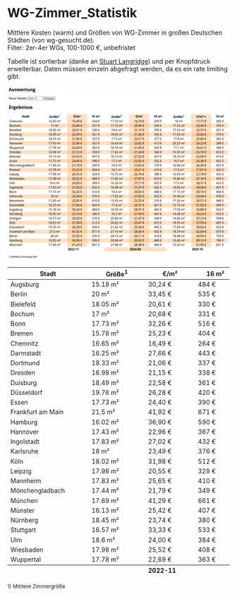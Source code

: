 # WG-Zimmer_Statistik
Mittlere Kosten (warm) und Größen von WG-Zimmer in großen Deutschen Städten (von wg-gesucht.de).<br>
Filter: 2er-4er WGs, 100-1000 €, unbefristet

Tabelle ist sortierbar (danke an [Stuart Langridge](http://www.kryogenix.org/code/browser/sorttable/)) und per Knopfdruck erweiterbar. Daten müssen einzeln abgefragt werden, da es ein rate limiting gibt.

![Screenshot](screen.png)


<table class="sortable">
<thead>
<tr>
	<th>Stadt</th>
	<th>Größe<sup>1</sup></th>
	<th>€/m²</th>
	<th>16 m²</th>
	<th>Größe<sup>1</sup></th>
	<th>€/m²</th>
	<th>16 m²</th>
	<th>Größe<sup>1</sup></th>
	<th>€/m²</th>
	<th>16 m²</th>
</tr>
</thead>
<tbody>
<tr>
	<td style="white-space: nowrap;min-width: 170px;">Augsburg</td>
	<td>15.18 m²	</td>
	<td>30,24 €	</td>
	<td>484 €	</td>
	<td>18.03 m²	</td>
	<td>28,91 €	</td>
	<td>463 €	</td>
	<td>17.03 m²	</td>
	<td>32,88 €	</td>
	<td>526 €	</td>
</tr>
<tr>
	<td style="white-space: nowrap;min-width: 170px;">Berlin</td>
	<td>20 m²	</td>
	<td>33,45 €	</td>
	<td>535 €	</td>
	<td>24.13 m²	</td>
	<td>26,11 €	</td>
	<td>418 €	</td>
	<td>18.48 m²	</td>
	<td>43,95 €	</td>
	<td>703 €	</td>
</tr>
<tr>
	<td style="white-space: nowrap;min-width: 170px;">Bielefeld</td>
	<td>18.05 m²	</td>
	<td>20,61 €	</td>
	<td>330 €	</td>
	<td>16.4 m²	</td>
	<td>21,19 €	</td>
	<td>339 €	</td>
	<td>17.55 m²	</td>
	<td>22,57 €	</td>
	<td>361 €	</td>
</tr>
<tr>
	<td style="white-space: nowrap;min-width: 170px;">Bochum</td>
	<td>17 m²	</td>
	<td>20,68 €	</td>
	<td>331 €	</td>
	<td>17.15 m²	</td>
	<td>20,90 €	</td>
	<td>334 €	</td>
	<td>17.25 m²	</td>
	<td>22,44 €	</td>
	<td>359 €	</td>
</tr>
<tr>
	<td style="white-space: nowrap;min-width: 170px;">Bonn</td>
	<td>17.73 m²	</td>
	<td>32,26 €	</td>
	<td>516 €	</td>
	<td>16.4 m²	</td>
	<td>28,03 €	</td>
	<td>448 €	</td>
	<td>17.15 m²	</td>
	<td>29,15 €	</td>
	<td>466 €	</td>
</tr>
<tr>
	<td style="white-space: nowrap;min-width: 170px;">Bremen</td>
	<td>15.78 m²	</td>
	<td>25,23 €	</td>
	<td>404 €	</td>
	<td>16.7 m²	</td>
	<td>26,21 €	</td>
	<td>419 €	</td>
	<td>17.9 m²	</td>
	<td>27,01 €	</td>
	<td>432 €	</td>
</tr>
<tr>
	<td style="white-space: nowrap;min-width: 170px;">Chemnitz</td>
	<td>16.65 m²	</td>
	<td>16,49 €	</td>
	<td>264 €	</td>
	<td>17.33 m²	</td>
	<td>16,19 €	</td>
	<td>259 €	</td>
	<td>18 m²	</td>
	<td>17,71 €	</td>
	<td>283 €	</td>
</tr>
<tr>
	<td style="white-space: nowrap;min-width: 170px;">Darmstadt</td>
	<td>16.25 m²	</td>
	<td>27,66 €	</td>
	<td>443 €	</td>
	<td>17.4 m²	</td>
	<td>26,31 €	</td>
	<td>421 €	</td>
	<td>15.75 m²	</td>
	<td>31,03 €	</td>
	<td>496 €	</td>
</tr>
<tr>
	<td style="white-space: nowrap;min-width: 170px;">Dortmund</td>
	<td>18.33 m²	</td>
	<td>21,06 €	</td>
	<td>337 €	</td>
	<td>17.5 m²	</td>
	<td>23,57 €	</td>
	<td>377 €	</td>
	<td>17.8 m²	</td>
	<td>23,86 €	</td>
	<td>382 €	</td>
</tr>
<tr>
	<td style="white-space: nowrap;min-width: 170px;">Dresden</td>
	<td>16.98 m²	</td>
	<td>21,15 €	</td>
	<td>338 €	</td>
	<td>17.63 m²	</td>
	<td>21,24 €	</td>
	<td>340 €	</td>
	<td>15.03 m²	</td>
	<td>25,76 €	</td>
	<td>412 €	</td>
</tr>
<tr>
	<td style="white-space: nowrap;min-width: 170px;">Duisburg</td>
	<td>18.49 m²	</td>
	<td>22,58 €	</td>
	<td>361 €	</td>
	<td>18.65 m²	</td>
	<td>21,40 €	</td>
	<td>342 €	</td>
	<td>17.63 m²	</td>
	<td>23,66 €	</td>
	<td>379 €	</td>
</tr>
<tr>
	<td style="white-space: nowrap;min-width: 170px;">Düsseldorf</td>
	<td>19.76 m²	</td>
	<td>26,28 €	</td>
	<td>420 €	</td>
	<td>21.62 m²	</td>
	<td>25,34 €	</td>
	<td>405 €	</td>
	<td>17.89 m²	</td>
	<td>39,56 €	</td>
	<td>633 €	</td>
</tr>
<tr>
	<td style="white-space: nowrap;min-width: 170px;">Essen</td>
	<td>17.73 m²	</td>
	<td>24,40 €	</td>
	<td>390 €	</td>
	<td>17.3 m²	</td>
	<td>22,02 €	</td>
	<td>352 €	</td>
	<td>16.7 m²	</td>
	<td>26,36 €	</td>
	<td>422 €	</td>
</tr>
<tr>
	<td style="white-space: nowrap;min-width: 170px;">Frankfurt am Main</td>
	<td>21.5 m²	</td>
	<td>41,92 €	</td>
	<td>671 €	</td>
	<td>27.14 m²	</td>
	<td>28,45 €	</td>
	<td>455 €	</td>
	<td>19.79 m²	</td>
	<td>42,04 €	</td>
	<td>673 €	</td>
</tr>
<tr>
	<td style="white-space: nowrap;min-width: 170px;">Hamburg</td>
	<td>16.02 m²	</td>
	<td>36,90 €	</td>
	<td>590 €	</td>
	<td>20.84 m²	</td>
	<td>30,02 €	</td>
	<td>480 €	</td>
	<td>15.45 m²	</td>
	<td>49,12 €	</td>
	<td>786 €	</td>
</tr>
<tr>
	<td style="white-space: nowrap;min-width: 170px;">Hannover</td>
	<td>17.43 m²	</td>
	<td>22,96 €	</td>
	<td>367 €	</td>
	<td>16.43 m²	</td>
	<td>25,82 €	</td>
	<td>413 €	</td>
	<td>20.25 m²	</td>
	<td>24,23 €	</td>
	<td>388 €	</td>
</tr>
<tr>
	<td style="white-space: nowrap;min-width: 170px;">Ingolstadt</td>
	<td>17.83 m²	</td>
	<td>27,02 €	</td>
	<td>432 €	</td>
	<td>16.48 m²	</td>
	<td>31,37 €	</td>
	<td>502 €	</td>
	<td>18.85 m²	</td>
	<td>28,58 €	</td>
	<td>457 €	</td>
</tr>
<tr>
	<td style="white-space: nowrap;min-width: 170px;">Karlsruhe</td>
	<td>18 m²	</td>
	<td>23,49 €	</td>
	<td>376 €	</td>
	<td>17.03 m²	</td>
	<td>27,05 €	</td>
	<td>433 €	</td>
	<td>16.49 m²	</td>
	<td>29,40 €	</td>
	<td>470 €	</td>
</tr>
<tr>
	<td style="white-space: nowrap;min-width: 170px;">Köln</td>
	<td>18.02 m²	</td>
	<td>31,98 €	</td>
	<td>512 €	</td>
	<td>20.62 m²	</td>
	<td>29,47 €	</td>
	<td>472 €	</td>
	<td>18.55 m²	</td>
	<td>37,95 €	</td>
	<td>607 €	</td>
</tr>
<tr>
	<td style="white-space: nowrap;min-width: 170px;">Leipzig</td>
	<td>17.98 m²	</td>
	<td>20,55 €	</td>
	<td>329 €	</td>
	<td>15.75 m²	</td>
	<td>23,74 €	</td>
	<td>380 €	</td>
	<td>15.03 m²	</td>
	<td>27,18 €	</td>
	<td>435 €	</td>
</tr>
<tr>
	<td style="white-space: nowrap;min-width: 170px;">Mannheim</td>
	<td>17.83 m²	</td>
	<td>25,65 €	</td>
	<td>410 €	</td>
	<td>19.35 m²	</td>
	<td>23,35 €	</td>
	<td>374 €	</td>
	<td>17.26 m²	</td>
	<td>30,51 €	</td>
	<td>488 €	</td>
</tr>
<tr>
	<td style="white-space: nowrap;min-width: 170px;">Mönchengladbach</td>
	<td>17.44 m²	</td>
	<td>21,79 €	</td>
	<td>349 €	</td>
	<td>16.9 m²	</td>
	<td>23,65 €	</td>
	<td>378 €	</td>
	<td>16.86 m²	</td>
	<td>26,59 €	</td>
	<td>425 €	</td>
</tr>
<tr>
	<td style="white-space: nowrap;min-width: 170px;">München</td>
	<td>17.69 m²	</td>
	<td>41,29 €	</td>
	<td>661 €	</td>
	<td>27.98 m²	</td>
	<td>28,98 €	</td>
	<td>464 €	</td>
	<td>15.43 m²	</td>
	<td>51,95 €	</td>
	<td>831 €	</td>
</tr>
<tr>
	<td style="white-space: nowrap;min-width: 170px;">Münster</td>
	<td>16.13 m²	</td>
	<td>25,42 €	</td>
	<td>407 €	</td>
	<td>16.15 m²	</td>
	<td>27,32 €	</td>
	<td>437 €	</td>
	<td>18.18 m²	</td>
	<td>25,90 €	</td>
	<td>414 €	</td>
</tr>
<tr>
	<td style="white-space: nowrap;min-width: 170px;">Nürnberg</td>
	<td>18.45 m²	</td>
	<td>23,74 €	</td>
	<td>380 €	</td>
	<td>16.2 m²	</td>
	<td>27,58 €	</td>
	<td>441 €	</td>
	<td>14.48 m²	</td>
	<td>34,53 €	</td>
	<td>552 €	</td>
</tr>
<tr>
	<td style="white-space: nowrap;min-width: 170px;">Stuttgart</td>
	<td>16.57 m²	</td>
	<td>33,33 €	</td>
	<td>533 €	</td>
	<td>25.89 m²	</td>
	<td>21,47 €	</td>
	<td>344 €	</td>
	<td>14.66 m²	</td>
	<td>37,13 €	</td>
	<td>594 €	</td>
</tr>
<tr>
	<td style="white-space: nowrap;min-width: 170px;">Ulm</td>
	<td>18.6 m²	</td>
	<td>24,00 €	</td>
	<td>384 €	</td>
	<td>16.28 m²	</td>
	<td>27,17 €	</td>
	<td>435 €	</td>
	<td>17.5 m²	</td>
	<td>28,31 €	</td>
	<td>453 €	</td>
</tr>
<tr>
	<td style="white-space: nowrap;min-width: 170px;">Wiesbaden</td>
	<td>17.98 m²	</td>
	<td>25,52 €	</td>
	<td>408 €	</td>
	<td>17.65 m²	</td>
	<td>27,07 €	</td>
	<td>433 €	</td>
	<td>19.45 m²	</td>
	<td>27,18 €	</td>
	<td>435 €	</td>
</tr>
<tr>
	<td style="white-space: nowrap;min-width: 170px;">Wuppertal</td>
	<td>17.78 m²	</td>
	<td>22,69 €	</td>
	<td>363 €	</td>
	<td>18.18 m²	</td>
	<td>21,46 €	</td>
	<td>343 €	</td>
	<td>17.7 m²	</td>
	<td>24,61 €	</td>
	<td>394 €	</td>
</tr>
<tfoot>
<tr>
	<th></th>
	<th colspan="3" style="min-width: 320px;">2022-11</th>
	<th colspan="3" style="min-width: 320px;">2024-03</th>
	<th colspan="3" style="min-width: 320px;">2025-10</th>
</tr>
</tfoot>
</table>

<small>1\) Mittlere Zimmergröße</small>
